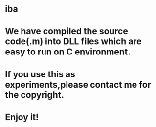 # iba
# We have compiled the source code(.m) into DLL files which are easy to run on C environment.
# If you use this as experiments,please contact me for the copyright.
# Enjoy it!
